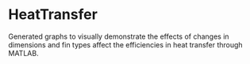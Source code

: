 # HeatTransfer
Generated graphs to visually demonstrate the effects of changes in dimensions and fin types affect the efficiencies in heat transfer through MATLAB. 
